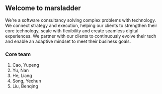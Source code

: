 ## Welcome to marsladder

We’re a software consultancy solving complex problems with technology. We connect strategy and execution, helping our clients to strengthen their core technology, scale with flexibility and create seamless digital experiences. We partner with our clients to continuously evolve their tech and enable an adaptive mindset to meet their business goals.

### Core team

1. Cao, Yupeng
2. Yu, Nan
3. He, Liang
4. Song, Yechun
5. Liu, Benqing
